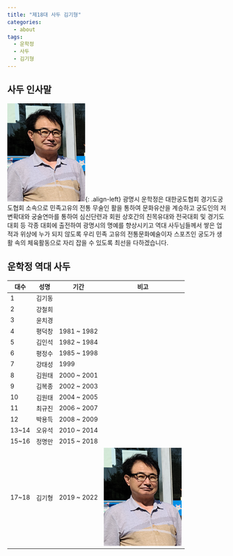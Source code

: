 ```yaml
---
title: "제18대 사두 김기형"
categories:
  - about
tags:
  - 운학정
  - 사두
  - 김기형
---
```


## 사두 인사말
![광명시 운학정 사두 김기형 이미지](/assets/images/sadu2021.png "광명시 운학정 사두 김기형 이미지"){: .align-left}
광명시 운학정은 대한궁도협회 경기도궁도협회 소속으로 민족고유의 전통 무술인 활을 통하여 문화유산을 계승하고 궁도인의 저변확대와 궁술연마를 통하여 심신단련과 회원 상호간의 친목유대와 전국대회 및 경기도대회 등 각종 대회에 출전하여 광명시의 명예를 향상시키고 역대 사두님들께서 쌓은 업적과 위상에 누가 되지 않도록 우리 민족 고유의 전통문화예술이자 스포츠인 궁도가 생활 속의 체육활동으로 자리 잡을 수 있도록 최선을 다하겠습니다.

## 운학정 역대 사두   

| 대수  | 성명   | 기간         | 비고  |
| ----- | ----- | -----        | ----- |
| 1     | 김기동 |             |   |
| 2     | 강철희 |             |   |
| 3     | 윤치경 |             |   |
| 4     | 평덕창 | 1981 ~ 1982 |   |
| 5     | 김인석 | 1982 ~ 1984 |   |
| 6     | 평정수 | 1985 ~ 1998 |   |
| 7     | 강태성 | 1999        |   |
| 8     | 김원태 | 2000 ~ 2001 |   |
| 9     | 김복종 | 2002 ~ 2003 |   |
| 10    | 김원태 | 2004 ~ 2005 |   |
| 11    | 최규진 | 2006 ~ 2007 |   |
| 12    | 박용득 | 2008 ~ 2009 |   |
| 13~14 | 오유석 | 2010 ~ 2014 |   |
| 15~16 | 정명만 | 2015 ~ 2018 |   |
| 17~18 | 김기형 | 2019 ~ 2022 | ![광명시 운학정 제18대 사두 김기형 이미지](/assets/images/sadu2021.png "광명시 운학정 제18대 사두 김기형 이미지") |

